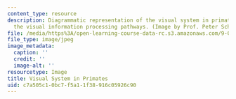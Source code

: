 ```yaml
---
content_type: resource
description: Diagrammatic representation of the visual system in primates, showing
  the visual information processing pathways. (Image by Prof. Peter Schiller.)
file: /media/https%3A/open-learning-course-data-rc.s3.amazonaws.com/9-036-the-visual-system-spring-2005/c7a505c10bc7f5a11f38916c05926c90_chp_9_036_visual2.jpg
file_type: image/jpeg
image_metadata:
  caption: ''
  credit: ''
  image-alt: ''
resourcetype: Image
title: Visual System in Primates
uid: c7a505c1-0bc7-f5a1-1f38-916c05926c90
---
```

